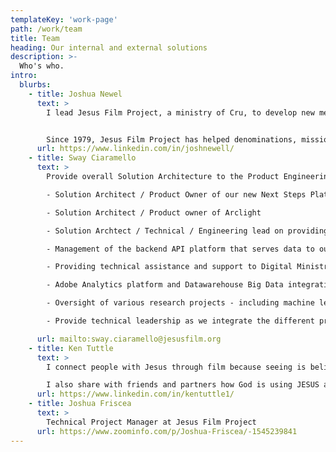 ```yaml
---
templateKey: 'work-page'
path: /work/team
title: Team
heading: Our internal and external solutions
description: >-
  Who's who.
intro:
  blurbs:
    - title: Joshua Newel
      text: >
        I lead Jesus Film Project, a ministry of Cru, to develop new media and strategies to share the story of Jesus around the globe. Everything we do is rooted in the belief that everyone, everywhere can have a life changing encounter with Jesus if followers of Christ work together.


        Since 1979, Jesus Film Project has helped denominations, mission organizations, historical churches and individuals reach more than 3 billion people, resulting in more than 2 million new churches established and over 42 million people in 2017 indicating that they are new followers of Jesus. The "JESUS" film holds a Guinness World Record for most translations, currently at 1656 as of June 2018.
      url: https://www.linkedin.com/in/joshnewell/
    - title: Sway Ciaramello
      text: >
        Provide overall Solution Architecture to the Product Engineering Teams on the Jesus Film Digital Team at CRU.

        - Solution Architect / Product Owner of our new Next Steps Platform

        - Solution Architect / Product owner of Arclight

        - Solution Archtect / Technical / Engineering lead on providing low-connectivity / off-line wifibox solutions

        - Management of the backend API platform that serves data to our mobile apps and third-parties.

        - Providing technical assistance and support to Digital Ministry Partners.

        - Adobe Analytics platform and Datawarehouse Big Data integration recommendations, support

        - Oversight of various research projects - including machine learning and video delivery platforms

        - Provide technical leadership as we integrate the different products across our API, analytics and individual platforms - including our datawarehouse and other tracking / reporting services.

      url: mailto:sway.ciaramello@jesusfilm.org
    - title: Ken Tuttle
      text: >
        I connect people with Jesus through film because seeing is believing! I help others learn how they can connect people with Him by sharing with them the wonderful media resources we have developed.

        I also share with friends and partners how God is using JESUS all over the world and opportunities to maximize their stewardship to help expand God's Kingdom. You can view me as an Kingdom investment advisor!
      url: https://www.linkedin.com/in/kentuttle1/
    - title: Joshua Friscea
      text: >
        Technical Project Manager at Jesus Film Project
      url: https://www.zoominfo.com/p/Joshua-Friscea/-1545239841
---
```

